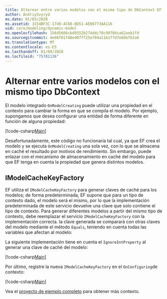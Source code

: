 ```yaml
---
title: Alternar entre varios modelos con el mismo tipo de DbContext EF Core
author: AndriySvyryd
ms.date: 01/03/2020
ms.assetid: 3154BF3C-1749-4C60-8D51-AE86773AA116
uid: core/modeling/dynamic-model
ms.openlocfilehash: 156d5666cbd9352b274ddc70c99704ca62aeb1fd
ms.sourcegitcommit: 4e86f01740e407ff25e704a11b1f7d7e66bfb2a6
ms.translationtype: MT
ms.contentlocale: es-ES
ms.lasthandoff: 01/09/2020
ms.locfileid: "75781136"
---
```

# <a name="alternating-between-multiple-models-with-the-same-dbcontext-type"></a>Alternar entre varios modelos con el mismo tipo DbContext

El modelo integrado `OnModelCreating` puede utilizar una propiedad en el contexto para cambiar la forma en que se compila el modelo. Por ejemplo, supongamos que desea configurar una entidad de forma diferente en función de alguna propiedad:

[!code-csharp[Main](../../../samples/core/Modeling/DynamicModel/DynamicContext.cs?name=OnModelCreating)]

Desafortunadamente, este código no funcionaría tal cual, ya que EF crea el modelo y se ejecuta `OnModelCreating` una sola vez, con lo que se almacena en caché el resultado por motivos de rendimiento. Sin embargo, puede enlazar con el mecanismo de almacenamiento en caché del modelo para que EF tenga en cuenta la propiedad que genera distintos modelos.

## <a name="imodelcachekeyfactory"></a>IModelCacheKeyFactory

EF utiliza el `IModelCacheKeyFactory` para generar claves de caché para los modelos; de forma predeterminada, EF supone que para un tipo de contexto dado, el modelo será el mismo, por lo que la implementación predeterminada de este servicio devuelve una clave que solo contiene el tipo de contexto. Para generar diferentes modelos a partir del mismo tipo de contexto, debe reemplazar el servicio `IModelCacheKeyFactory` con la implementación correcta. la clave generada se comparará con otras claves del modelo mediante el método `Equals`, teniendo en cuenta todas las variables que afectan al modelo:

La siguiente implementación tiene en cuenta el `IgnoreIntProperty` al generar una clave de caché del modelo:

[!code-csharp[Main](../../../samples/core/Modeling/DynamicModel/DynamicModelCacheKeyFactory.cs?name=DynamicModel)]

Por último, registre la nueva `IModelCacheKeyFactory` en el `OnConfiguring`de contexto:

[!code-csharp[Main](../../../samples/core/Modeling/DynamicModel/DynamicContext.cs?name=OnConfiguring)]

Vea el [proyecto de ejemplo completo](https://github.com/aspnet/EntityFramework.Docs/tree/master/samples/core/Modeling/DynamicModel) para obtener más contexto.
